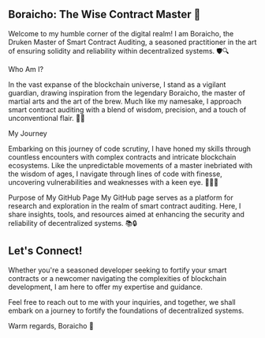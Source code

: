 ## Boraicho: The Wise Contract Master 🍶

Welcome to my humble corner of the digital realm! I am Boraicho, the Druken Master of Smart Contract Auditing, a seasoned practitioner in the art of ensuring solidity and reliability within decentralized systems. 🛡️🔍

 Who Am I?

In the vast expanse of the blockchain universe, I stand as a vigilant guardian, drawing inspiration from the legendary Boraicho, the master of martial arts and the art of the brew. Much like my namesake, I approach smart contract auditing with a blend of wisdom, precision, and a touch of unconventional flair. 🌟🍺

 My Journey

Embarking on this journey of code scrutiny, I have honed my skills through countless encounters with complex contracts and intricate blockchain ecosystems. Like the unpredictable movements of a master inebriated with the wisdom of ages, I navigate through lines of code with finesse, uncovering vulnerabilities and weaknesses with a keen eye. 🏋️‍♂️💡

Purpose of My GitHub Page
My GitHub page serves as a platform for research and exploration in the realm of smart contract auditing. Here, I share insights, tools, and resources aimed at enhancing the security and reliability of decentralized systems. 📚🔒

## Let's Connect!

Whether you're a seasoned developer seeking to fortify your smart contracts or a newcomer navigating the complexities of blockchain development, I am here to offer my expertise and guidance.

Feel free to reach out to me with your inquiries, and together, we shall embark on a journey to fortify the foundations of decentralized systems.

Warm regards,
Boraicho 🍶
